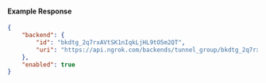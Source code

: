<!-- Code generated for API Clients. DO NOT EDIT. -->

#### Example Response

```json
{
	"backend": {
		"id": "bkdtg_2q7rxAVtSK1nIqkLjHL9tO5m2QT",
		"uri": "https://api.ngrok.com/backends/tunnel_group/bkdtg_2q7rxAVtSK1nIqkLjHL9tO5m2QT"
	},
	"enabled": true
}
```
